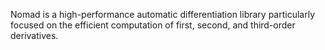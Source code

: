 Nomad is a high-performance automatic differentiation library particularly focused 
on the efficient computation of first, second, and third-order derivatives.

